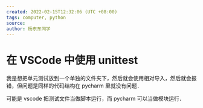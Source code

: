 ```yaml
---
created: 2022-02-15T12:32:06 (UTC +08:00)
tags: computer, python
source:
author: 杨东东同学
---
```


# 在 VSCode 中使用 unittest

我是想把单元测试放到一个单独的文件夹下，然后就会使用相对导入，然后就会报错，但问题是同样的代码结构在 pycharm 里就没有问题．

可能是 vscode 把测试文件当做脚本运行，而 pycharm 可以当做模块运行．